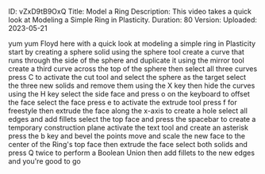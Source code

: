 ID: vZxD9tB9OxQ
Title: Model a Ring
Description: This video takes a quick look at Modeling a Simple Ring in Plasticity.
Duration: 80
Version: 
Uploaded: 2023-05-21

yum yum Floyd here with a quick look at
modeling a simple ring in Plasticity
start by creating a sphere solid using
the sphere tool create a curve that runs
through the side of the sphere and
duplicate it using the mirror tool
create a third curve across the top of
the sphere
then select all three curves press C to
activate the cut tool and select the
sphere as the target select the three
new solids and remove them using the X
key
then hide the curves using the H key
select the side face and press o on the
keyboard to offset the face select the
face press e to activate the extrude
tool press f for freestyle then extrude
the face along the x-axis to create a
hole select all edges and add fillets
select the top face and press the
spacebar to create a temporary
construction plane activate the text
tool and create an asterisk
press the b key and bevel the points
move and scale the new face to the
center of the Ring's top face then
extrude the face
select both solids and press Q twice to
perform a Boolean Union
then add fillets to the new edges
and you're good to go


